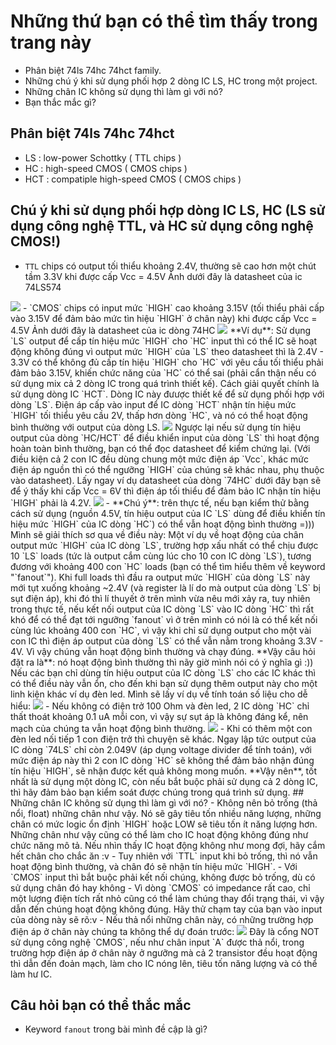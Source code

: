 # Những thứ bạn có thể tìm thấy trong trang này
- Phân biệt 74ls 74hc 74hct family.
- Những chú ý khi sử dụng phối hợp 2 dòng IC LS, HC trong một project.
- Những chân IC không sử dụng thì làm gì với nó?
- Bạn thắc mắc gì?
## Phân biệt 74ls 74hc 74hct
- LS : low-power Schottky ( TTL chips )
- HC : high-speed CMOS ( CMOS chips )
- HCT : compatiple high-speed CMOS ( CMOS chips )
## Chú ý khi sử dụng phối hợp dòng IC LS, HC (LS sử dụng công nghệ TTL, và HC sử dụng công nghệ CMOS!)
- `TTL` chips có output tối thiểu khoảng 2.4V, thường sẽ cao hơn một chút tầm 3.3V khi được cấp Vcc = 4.5V
Ảnh dưới đây là datasheet của ic 74LS574
<img src="./src/images/74ls574datasheet.png">
- `CMOS` chips có input mức `HIGH` cao khoảng 3.15V (tối thiểu phải cấp vào 3.15V để đảm bảo mức tìn hiệu `HIGH` ở chân này) khi được cấp Vcc = 4.5V
Ảnh dưới đây là datasheet của ic dòng 74HC
<img src="./src/images/74hcdatasheet.png">
**Ví dụ**: Sử dụng `LS` output để cấp tín hiệu mức `HIGH` cho `HC` input thì có thể IC sẽ hoạt động không đúng vì output mức `HIGH` của `LS` theo datasheet thì là 2.4V - 3.3V có thể không đủ cấp tín hiệu `HIGH` cho `HC` với yêu cầu tối thiểu phải đảm bảo 3.15V, khiến chức năng của `HC` có thể sai (phải cẩn thận nếu có sử dụng mix cả 2 dòng IC trong quá trình thiết kế). 
Cách giải quyết chính là sử dụng dòng IC `HCT`. Dòng IC này đưược thiết kế để sử dụng phối hợp với dòng `LS`. Điện áp cấp vào input để IC dòng `HCT` nhận tín hiệu mức `HIGH` tối thiểu yêu cầu 2V, thấp hơn dòng `HC`, và nó có thể hoạt động bình thường với output của dòng LS.
<img src="./src/images/74hctdatasheet.png" >
Ngược lại nếu sử dụng tín hiệu output của dòng `HC/HCT` để điều khiển input của dòng `LS` thì hoạt động hoàn toàn bình thường, bạn có thể đọc datasheet để kiểm chứng lại.
(Với điều kiện cả 2 con IC đều dùng chung một mức điện áp `Vcc`, khác mức điện áp nguồn thì có thể ngưỡng `HIGH` của chúng sẽ khác nhau, phụ thuộc vào datasheet). Lấy ngay ví dụ datasheet của dòng `74HC` dưới đây bạn sẽ để ý thấy khi cấp Vcc = 6V thì điện áp tối thiểu để đảm bảo IC nhận tín hiệu `HIGH` phải là 4.2V.
<img src="./src/images/74hcdatasheet.png">
- **Chú ý**: trên thực tế, nếu bạn kiểm thử bằng cách sử dụng (nguồn 4.5V, tín hiệu output của IC `LS` dùng để điều khiển tín hiệu mức `HIGH` của IC dòng `HC`)  có thể vẫn hoạt động bình thường =)))
Mình sẽ giải thích sơ qua về điều này: Một ví dụ về hoạt động của chân output mức `HIGH` của IC dòng `LS`, trường hợp xấu nhất có thể chịu được 10 `LS` loads (tức là output cắm cùng lúc cho 10 con IC dòng `LS`), tương đương với khoảng 400 con `HC` loads (bạn có thể tìm hiểu thêm về keyword "`fanout`"). Khi full loads thì đầu ra output mức `HIGH` của dòng `LS` này mới tụt xuống khoảng ~2.4V (và register là lí do mà output của dòng `LS` bị sụt điện áp), khi đó thì lí thuyết ở trên mình vừa nêu mới xảy ra, tuy nhiên trong thực tế, nếu kết nối output của IC dòng `LS` vào IC dòng `HC` thì rất khó để có thể đạt tới ngưỡng `fanout` vì ở trên mình có nói là có thể kết nối cùng lúc khoảng 400 con `HC`, vì vậy khi chỉ sử dụng output cho một vài con IC thì điện áp output của dòng `LS` có thể vẫn nằm trong khoảng 3.3V - 4V. Vì vậy chúng vẫn hoạt động bình thường và chạy đúng.
**Vậy câu hỏi đặt ra là**: nó hoạt động bình thường thì nãy giờ mình nói có ý nghĩa gì :)) Nếu các bạn chỉ dùng tín hiệu output của IC dòng `LS` cho các IC khác thì có thể điều này vẫn ổn, cho đến khi bạn sử dụng thêm output này cho một linh kiện khác ví dụ đèn led. Mình sẽ lấy ví dụ về tính toán số liệu cho dễ hiểu:
<img src="./src/images/noled.jpg">
- Nếu không có điện trở 100 Ohm và đèn led, 2 IC dòng `HC` chỉ thất thoát khoảng 0.1 uA mỗi con, vì vậy sự sụt áp là không đáng kể, nên mạch của chúng ta vẫn hoạt động bình thường.
<img src="./src/images/withled.jpg">
- Khi có thêm một con đèn led nối tiếp 1 con điện trở thì chuyện sẽ khác. Ngay lập tức output của IC dòng `74LS` chỉ còn 2.049V (áp dụng voltage divider để tính toán), với mức điện áp này thì 2 con IC dòng `HC` sẽ không thể đảm bảo nhận đúng tín hiệu `HIGH`, sẽ nhận được kết quả không mong muốn.
**Vậy nên**, tốt nhất là sử dụng một dòng IC, còn nếu bắt buộc phải sử dụng cả 2 dòng IC, thì hãy đảm bảo bạn kiểm soát được chúng trong quá trình sử dụng. 
## Những chân IC không sử dụng thì làm gì với nó?
- Không nên bỏ trống (thả nổi, float) những chân như vậy. Nó sẽ gây tiêu tốn nhiều năng lượng, những chân có mức logic ổn định `HIGH` hoặc LOW sẽ tiêu tốn ít năng lượng hơn. Những chân như vậy cũng có thể làm cho IC hoạt động không đúng như chức năng mô tả. Nếu nhìn thấy IC hoạt động không như mong đợi, hãy cắm hết chân cho chắc ăn :v
- Tuy nhiên với `TTL` input khi bỏ trống, thì nó vẫn hoạt động bình thường, và chân đó sẽ nhận tín hiệu mức `HIGH`.
- Với `CMOS` input thì bắt buộc phải kết nối chúng, không được bỏ trống, dù có sử dụng chân đó hay không
    - Vì dòng `CMOS` có impedance rất cao, chỉ một lượng điện tích rất nhỏ cũng có thể làm chúng thay đổi trạng thái, vì vậy dẫn đến chúng hoạt động không đúng. Hãy thử chạm tay của bạn vào input của dòng này sẽ rõ:v
    - Nếu thả nổi những chân này, có những trường hợp điện áp ở chân này chúng ta không thể dự đoán trước:
    <img src="./src/images/invert_cmos.png">
    Đây là cổng NOT sử dụng công nghệ `CMOS`, nếu như chân input `A` được thả nổi, trong trường hợp điện áp ở chân này ở ngưỡng mà  cả 2 transistor đều hoạt động thì dẫn đến đoản mạch, làm cho IC nóng lên, tiêu tốn năng lượng và có thể làm hư IC.

## Câu hỏi bạn có thể thắc mắc
- Keyword `fanout` trong bài mình đề cập là gì?


